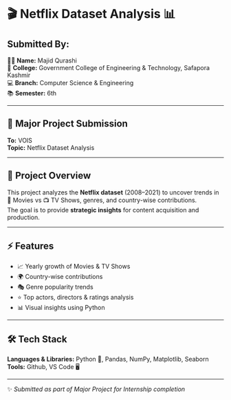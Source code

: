 # 🎬 Netflix Dataset Analysis 📊

## Submitted By:
👨‍💻 **Name:** Majid Qurashi  
🏫 **College:** Government College of Engineering & Technology, Safapora Kashmir  
💻 **Branch:** Computer Science & Engineering  
📚 **Semester:** 6th  

---

## 📌 Major Project Submission  
**To:** VOIS  
**Topic:** Netflix Dataset Analysis  

---

## 🚀 Project Overview  
This project analyzes the **Netflix dataset** (2008–2021) to uncover trends in 🎥 Movies vs 📺 TV Shows, genres, and country-wise contributions.  
The goal is to provide **strategic insights** for content acquisition and production.  

---

## ⚡ Features  
- 📈 Yearly growth of Movies & TV Shows  
- 🌍 Country-wise contributions  
- 🎭 Genre popularity trends  
- ⭐ Top actors, directors & ratings analysis  
- 📊 Visual insights using Python  

---

## 🛠️ Tech Stack  
**Languages & Libraries:** Python 🐍, Pandas, NumPy, Matplotlib, Seaborn
**Tools:**  Github, VS Code 🖥️  

---

✨ *Submitted as part of Major Project for Internship completion*
